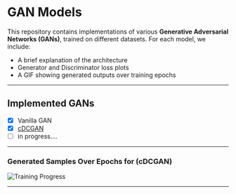 # GAN Models

This repository contains implementations of various **Generative Adversarial Networks (GANs)**, trained on different datasets. For each model, we include:

- A brief explanation of the architecture
- Generator and Discriminator loss plots
- A GIF showing generated outputs over training epochs

---

## Implemented GANs

- [x] Vanilla GAN
- [x] [cDCGAN](./cGAN)
- [ ] in progress....  

---

### Generated Samples Over Epochs for (cDCGAN)

![Training Progress](./cGAN/dcgan_progress.gif)

---
